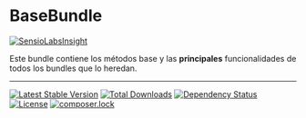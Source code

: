 BaseBundle
===================
[![SensioLabsInsight](https://insight.sensiolabs.com/projects/ac7ea233-44c9-4319-ac02-103362873cbf/big.png)](https://insight.sensiolabs.com/projects/ac7ea233-44c9-4319-ac02-103362873cbf)

Este bundle contiene los métodos base y las **principales** funcionalidades de todos los bundles que lo heredan. 

----------
[![Latest Stable Version](https://poser.pugx.org/kronhyx/base-bundle/v/stable)](https://packagist.org/packages/kronhyx/base-bundle)
[![Total Downloads](https://poser.pugx.org/kronhyx/base-bundle/downloads)](https://packagist.org/packages/kronhyx/base-bundle)
[![Dependency Status](https://gemnasium.com/badges/github.com/Kronhyx/BaseBundle.svg)](https://gemnasium.com/github.com/Kronhyx/BaseBundle)
[![License](https://poser.pugx.org/kronhyx/base-bundle/license)](https://packagist.org/packages/kronhyx/base-bundle)
[![composer.lock](https://poser.pugx.org/kronhyx/base-bundle/composerlock)](https://packagist.org/packages/kronhyx/base-bundle)

